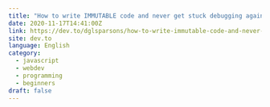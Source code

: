 ```yaml
---
title: "How to write IMMUTABLE code and never get stuck debugging again"
date: 2020-11-17T14:41:00Z
link: https://dev.to/dglsparsons/how-to-write-immutable-code-and-never-get-stuck-debugging-again-4p1?utm_medium=RSS&utm_source=news.12bit.vn
site: dev.to
language: English
category:
  - javascript
  - webdev
  - programming
  - beginners
draft: false
---
```

